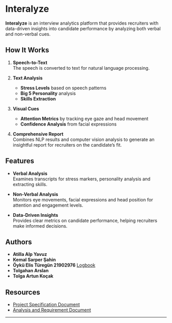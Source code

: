 # Interalyze

**Interalyze** is an interview analytics platform that provides recruiters with data-driven insights into candidate performance by analyzing both verbal and non-verbal cues. 

## How It Works

1. **Speech-to-Text**  
   The speech is converted to text for natural language processing.

2. **Text Analysis**  
   - **Stress Levels** based on speech patterns  
   - **Big 5 Personality** analysis
   - **Skills Extraction** 

3. **Visual Cues**  
   - **Attention Metrics** by tracking eye gaze and head movement  
   - **Confidence Analysis** from facial expressions

4. **Comprehensive Report**  
   Combines NLP results and computer vision analysis to generate an insightful report for recruiters on the candidate’s fit.

## Features

- **Verbal Analysis**  
  Examines transcripts for stress markers, personality analysis and extracting skills.

- **Non-Verbal Analysis**  
  Monitors eye movements, facial expressions and head position for attention and engagement levels.

- **Data-Driven Insights**  
  Provides clear metrics on candidate performance, helping recruiters make informed decisions.

## Authors

- **Atilla Alp Yavuz**  
- **Kemal Sarper Şahin**  
- **Öykü Elis Türegün 21902976** [Logbook](https://docs.google.com/document/d/1VMpCszfQ8tbjRZJJ_wbWMVnX90_HpGg-jRi-Ecivehw/edit?usp=sharing)
- **Tolgahan Arslan**  
- **Tolga Artun Koçak**

## Resources

- [Project Specification Document](https://docs.google.com/document/d/1lrhFkCBxjO0eyjGREgX2m-HVeP1crzlr/edit?usp=drive_link&ouid=110817569510858297386&rtpof=true&sd=true)  
- [Analysis and Requirement Document](https://docs.google.com/document/d/1ZlHLuBVzbL5Km3kmlUMWoiQv-1ZglFfBQuNJ5vKonfE/edit?tab=t.0)
---
